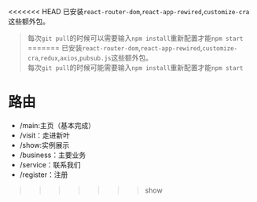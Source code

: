 <<<<<<< HEAD
已安装`react-router-dom`,`react-app-rewired`,`customize-cra`这些额外包。  
> 每次`git pull`的时候可以需要输入`npm install`重新配置才能`npm start`
=======
已安装`react-router-dom`,`react-app-rewired`,`customize-cra`,`redux`,`axios`,`pubsub.js`这些额外包。  
> 每次`git pull`的时候可能需要输入`npm install`重新配置才能`npm start`
# 路由
+ /main:主页（基本完成）
+ /visit：走进新叶
+ /show:实例展示
+ /business：主要业务
+ /service：联系我们
+ /register：注册
>>>>>>> show
